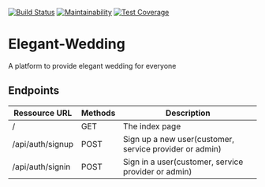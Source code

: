 [![Build Status](https://travis-ci.com/nkpremices/Elegant-Wedding.svg?branch=develop)](https://travis-ci.com/nkpremices/Elegant-Wedding) [![Maintainability](https://api.codeclimate.com/v1/badges/42e1bd0e8804220e69d4/maintainability)](https://codeclimate.com/github/nkpremices/Elegant-Wedding/maintainability) [![Test Coverage](https://api.codeclimate.com/v1/badges/42e1bd0e8804220e69d4/test_coverage)](https://codeclimate.com/github/nkpremices/Elegant-Wedding/test_coverage)

# Elegant-Wedding
A platform to provide elegant wedding for everyone

## Endpoints 

| Ressource URL | Methods  | Description  |
| ------- | --- | --- |
| / | GET | The index page |
| /api/auth/signup| POST | Sign up a new user(customer, service provider or admin) |
| /api/auth/signin| POST | Sign in a user(customer, service provider or admin) |
